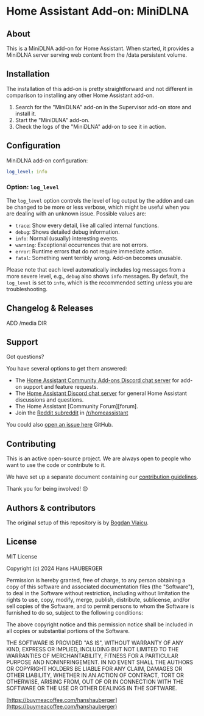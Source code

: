 # Home Assistant Add-on: MiniDLNA

## About

This is a MiniDLNA add-on for Home Assistant. When started, it provides a
MiniDLNA server serving web content from the /data persistent volume.

## Installation

The installation of this add-on is pretty straightforward and not different in
comparison to installing any other Home Assistant add-on.

1. Search for the "MiniDLNA" add-on in the Supervisor add-on store and install it.
1. Start the "MiniDLNA" add-on.
1. Check the logs of the "MiniDLNA" add-on to see it in action.

## Configuration

MiniDLNA add-on configuration:

```yaml
log_level: info
```

### Option: `log_level`

The `log_level` option controls the level of log output by the addon and can
be changed to be more or less verbose, which might be useful when you are
dealing with an unknown issue. Possible values are:

- `trace`: Show every detail, like all called internal functions.
- `debug`: Shows detailed debug information.
- `info`: Normal (usually) interesting events.
- `warning`: Exceptional occurrences that are not errors.
- `error`:  Runtime errors that do not require immediate action.
- `fatal`: Something went terribly wrong. Add-on becomes unusable.

Please note that each level automatically includes log messages from a
more severe level, e.g., `debug` also shows `info` messages. By default,
the `log_level` is set to `info`, which is the recommended setting unless
you are troubleshooting.


## Changelog & Releases



ADD /media DIR



## Support

Got questions?

You have several options to get them answered:

- The [Home Assistant Community Add-ons Discord chat server][discord] for add-on
  support and feature requests.
- The [Home Assistant Discord chat server][discord-ha] for general Home
  Assistant discussions and questions.
- The Home Assistant [Community Forum][forum].
- Join the [Reddit subreddit][reddit] in [/r/homeassistant][reddit]

You could also [open an issue here][issue] GitHub.

## Contributing

This is an active open-source project. We are always open to people who want to
use the code or contribute to it.

We have set up a separate document containing our
[contribution guidelines](CONTRIBUTING.md).

Thank you for being involved! :heart_eyes:

## Authors & contributors

The original setup of this repository is by [Bogdan Vlaicu][bvlaicu].


## License

MIT License

Copyright (c) 2024 Hans HAUBERGER

Permission is hereby granted, free of charge, to any person obtaining a copy
of this software and associated documentation files (the "Software"), to deal
in the Software without restriction, including without limitation the rights
to use, copy, modify, merge, publish, distribute, sublicense, and/or sell
copies of the Software, and to permit persons to whom the Software is
furnished to do so, subject to the following conditions:

The above copyright notice and this permission notice shall be included in all
copies or substantial portions of the Software.

THE SOFTWARE IS PROVIDED "AS IS", WITHOUT WARRANTY OF ANY KIND, EXPRESS OR
IMPLIED, INCLUDING BUT NOT LIMITED TO THE WARRANTIES OF MERCHANTABILITY,
FITNESS FOR A PARTICULAR PURPOSE AND NONINFRINGEMENT. IN NO EVENT SHALL THE
AUTHORS OR COPYRIGHT HOLDERS BE LIABLE FOR ANY CLAIM, DAMAGES OR OTHER
LIABILITY, WHETHER IN AN ACTION OF CONTRACT, TORT OR OTHERWISE, ARISING FROM,
OUT OF OR IN CONNECTION WITH THE SOFTWARE OR THE USE OR OTHER DEALINGS IN THE
SOFTWARE.

[https://buymeacoffee.com/hanshauberger](https://buymeacoffee.com/hanshauberger)
          


[commits-shield]: https://img.shields.io/github/commit-activity/y/bvlaicu/addon-minidlna.svg
[commits]: https://github.com/bvlaicu/home-assistant-addons/commits/master
[contributors]: https://github.com/bvlaicu/home-assistant-addons/graphs/contributors
[discord-ha]: https://discord.gg/c5DvZ4e
[discord-shield]: https://img.shields.io/discord/478094546522079232.svg
[discord]: https://discord.me/hassioaddons
[dockerhub]: https://hub.docker.com/r/hassioaddons/minidlna
[forum-shield]: https://img.shields.io/badge/community-forum-brightgreen.svg
[bvlaicu]: https://github.com/bvlaicu
[gitlabci-shield]: https://gitlab.com/bvlaicu/addon-minidlna/badges/master/pipeline.svg
[gitlabci]: https://gitlab.com/bvlaicu/addon-minidlna/pipelines
[i386-shield]: https://img.shields.io/badge/i386-yes-green.svg
[issue]: https://github.com/bvlaicu/home-assistant-addons/issues
[keepchangelog]: http://keepachangelog.com/en/1.0.0/
[license-shield]: https://img.shields.io/github/license/bvlaicu/addon-minidlna.svg
[maintenance-shield]: https://img.shields.io/maintenance/yes/2020.svg
[project-stage-shield]: https://img.shields.io/badge/project%20stage-production%20ready-brightgreen.svg
[reddit]: https://reddit.com/r/homeassistant
[releases-shield]: https://img.shields.io/github/release/bvlaicu/addon-minidlna.svg
[releases]: https://github.com/bvlaicu/home-assistant-addons/releases
[repository]: https://github.com/hassio-addons/repository
[semver]: http://semver.org/spec/v2.0.0.html
